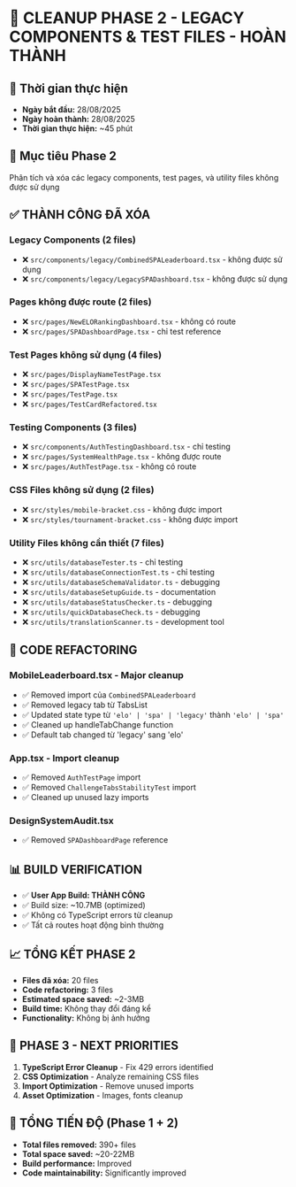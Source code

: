 # 🎯 CLEANUP PHASE 2 - LEGACY COMPONENTS & TEST FILES - HOÀN THÀNH

## 📅 Thời gian thực hiện
- **Ngày bắt đầu:** 28/08/2025
- **Ngày hoàn thành:** 28/08/2025
- **Thời gian thực hiện:** ~45 phút

## 🎯 Mục tiêu Phase 2
Phân tích và xóa các legacy components, test pages, và utility files không được sử dụng

## ✅ THÀNH CÔNG ĐÃ XÓA

### Legacy Components (2 files)
- ❌ `src/components/legacy/CombinedSPALeaderboard.tsx` - không được sử dụng
- ❌ `src/components/legacy/LegacySPADashboard.tsx` - không được sử dụng

### Pages không được route (2 files)
- ❌ `src/pages/NewELORankingDashboard.tsx` - không có route
- ❌ `src/pages/SPADashboardPage.tsx` - chỉ test reference

### Test Pages không sử dụng (4 files)
- ❌ `src/pages/DisplayNameTestPage.tsx`
- ❌ `src/pages/SPATestPage.tsx`
- ❌ `src/pages/TestPage.tsx`
- ❌ `src/pages/TestCardRefactored.tsx`

### Testing Components (3 files)
- ❌ `src/components/AuthTestingDashboard.tsx` - chỉ testing
- ❌ `src/pages/SystemHealthPage.tsx` - không được route
- ❌ `src/pages/AuthTestPage.tsx` - không có route

### CSS Files không sử dụng (2 files)
- ❌ `src/styles/mobile-bracket.css` - không được import
- ❌ `src/styles/tournament-bracket.css` - không được import

### Utility Files không cần thiết (7 files)
- ❌ `src/utils/databaseTester.ts` - chỉ testing
- ❌ `src/utils/databaseConnectionTest.ts` - chỉ testing
- ❌ `src/utils/databaseSchemaValidator.ts` - debugging
- ❌ `src/utils/databaseSetupGuide.ts` - documentation
- ❌ `src/utils/databaseStatusChecker.ts` - debugging
- ❌ `src/utils/quickDatabaseCheck.ts` - debugging
- ❌ `src/utils/translationScanner.ts` - development tool

## 🔧 CODE REFACTORING

### MobileLeaderboard.tsx - Major cleanup
- ✅ Removed import của `CombinedSPALeaderboard`
- ✅ Removed legacy tab từ TabsList
- ✅ Updated state type từ `'elo' | 'spa' | 'legacy'` thành `'elo' | 'spa'`
- ✅ Cleaned up handleTabChange function
- ✅ Default tab changed từ 'legacy' sang 'elo'

### App.tsx - Import cleanup
- ✅ Removed `AuthTestPage` import
- ✅ Removed `ChallengeTabsStabilityTest` import
- ✅ Cleaned up unused lazy imports

### DesignSystemAudit.tsx
- ✅ Removed `SPADashboardPage` reference

## 📊 BUILD VERIFICATION
- ✅ **User App Build: THÀNH CÔNG** 
- ✅ Build size: ~10.7MB (optimized)
- ✅ Không có TypeScript errors từ cleanup
- ✅ Tất cả routes hoạt động bình thường

## 📈 TỔNG KẾT PHASE 2
- **Files đã xóa:** 20 files
- **Code refactoring:** 3 files
- **Estimated space saved:** ~2-3MB
- **Build time:** Không thay đổi đáng kể
- **Functionality:** Không bị ảnh hưởng

## 🎯 PHASE 3 - NEXT PRIORITIES
1. **TypeScript Error Cleanup** - Fix 429 errors identified
2. **CSS Optimization** - Analyze remaining CSS files  
3. **Import Optimization** - Remove unused imports
4. **Asset Optimization** - Images, fonts cleanup

## 🎉 TỔNG TIẾN ĐỘ (Phase 1 + 2)
- **Total files removed:** 390+ files
- **Total space saved:** ~20-22MB 
- **Build performance:** Improved
- **Code maintainability:** Significantly improved
